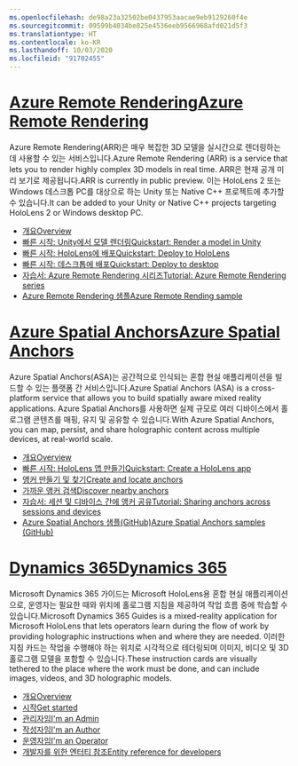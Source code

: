```yaml
---
ms.openlocfilehash: de98a23a32502be0437953aacae9eb9129260f4e
ms.sourcegitcommit: 09599b4034be825e4536eeb9566968afd021d5f3
ms.translationtype: HT
ms.contentlocale: ko-KR
ms.lasthandoff: 10/03/2020
ms.locfileid: "91702455"
---
```

# <a name="azure-remote-rendering"></a>[<span data-ttu-id="992df-101">Azure Remote Rendering</span><span class="sxs-lookup"><span data-stu-id="992df-101">Azure Remote Rendering</span></span>](#tab/arr)

<span data-ttu-id="992df-102">Azure Remote Rendering(ARR)은 매우 복잡한 3D 모델을 실시간으로 렌더링하는 데 사용할 수 있는 서비스입니다.</span><span class="sxs-lookup"><span data-stu-id="992df-102">Azure Remote Rendering (ARR) is a service that lets you to render highly complex 3D models in real time.</span></span> <span data-ttu-id="992df-103">ARR은 현재 공개 미리 보기로 제공됩니다.</span><span class="sxs-lookup"><span data-stu-id="992df-103">ARR is currently in public preview.</span></span> <span data-ttu-id="992df-104">이는 HoloLens 2 또는 Windows 데스크톱 PC를 대상으로 하는 Unity 또는 Native C++ 프로젝트에 추가할 수 있습니다.</span><span class="sxs-lookup"><span data-stu-id="992df-104">It can be added to your Unity or Native C++ projects targeting HoloLens 2 or Windows desktop PC.</span></span>

* [<span data-ttu-id="992df-105">개요</span><span class="sxs-lookup"><span data-stu-id="992df-105">Overview</span></span>](https://docs.microsoft.com/azure/remote-rendering/overview/about) 
* [<span data-ttu-id="992df-106">빠른 시작: Unity에서 모델 렌더링</span><span class="sxs-lookup"><span data-stu-id="992df-106">Quickstart: Render a model in Unity</span></span>](https://docs.microsoft.com/azure/remote-rendering/quickstarts/render-model) 
* [<span data-ttu-id="992df-107">빠른 시작: HoloLens에 배포</span><span class="sxs-lookup"><span data-stu-id="992df-107">Quickstart: Deploy to HoloLens</span></span>](https://docs.microsoft.com/azure/remote-rendering/quickstarts/deploy-to-hololens) 
* [<span data-ttu-id="992df-108">빠른 시작: 데스크톱에 배포</span><span class="sxs-lookup"><span data-stu-id="992df-108">Quickstart: Deploy to desktop</span></span>](https://docs.microsoft.com/azure/remote-rendering/quickstarts/deploy-to-desktop) 
* [<span data-ttu-id="992df-109">자습서: Azure Remote Rendering 시리즈</span><span class="sxs-lookup"><span data-stu-id="992df-109">Tutorial: Azure Remote Rendering series</span></span>](https://docs.microsoft.com/azure/remote-rendering/tutorials/unity/tutorial-landing) 
* [<span data-ttu-id="992df-110">Azure Remote Rendering 샘플</span><span class="sxs-lookup"><span data-stu-id="992df-110">Azure Remote Rending sample</span></span>](https://docs.microsoft.com/azure/remote-rendering/samples/showcase-app)

# <a name="azure-spatial-anchors"></a>[<span data-ttu-id="992df-111">Azure Spatial Anchors</span><span class="sxs-lookup"><span data-stu-id="992df-111">Azure Spatial Anchors</span></span>](#tab/asa)

<span data-ttu-id="992df-112">Azure Spatial Anchors(ASA)는 공간적으로 인식되는 혼합 현실 애플리케이션을 빌드할 수 있는 플랫폼 간 서비스입니다.</span><span class="sxs-lookup"><span data-stu-id="992df-112">Azure Spatial Anchors (ASA) is a cross-platform service that allows you to build spatially aware mixed reality applications.</span></span> <span data-ttu-id="992df-113">Azure Spatial Anchors를 사용하면 실제 규모로 여러 디바이스에서 홀로그램 콘텐츠를 매핑, 유지 및 공유할 수 있습니다.</span><span class="sxs-lookup"><span data-stu-id="992df-113">With Azure Spatial Anchors, you can map, persist, and share holographic content across multiple devices, at real-world scale.</span></span>

* [<span data-ttu-id="992df-114">개요</span><span class="sxs-lookup"><span data-stu-id="992df-114">Overview</span></span>](https://docs.microsoft.com/azure/spatial-anchors/overview) 
* [<span data-ttu-id="992df-115">빠른 시작: HoloLens 앱 만들기</span><span class="sxs-lookup"><span data-stu-id="992df-115">Quickstart: Create a HoloLens app</span></span>](https://docs.microsoft.com/azure/spatial-anchors/quickstarts/get-started-unity-hololens) 
* [<span data-ttu-id="992df-116">앵커 만들기 및 찾기</span><span class="sxs-lookup"><span data-stu-id="992df-116">Create and locate anchors</span></span>](https://docs.microsoft.com/azure/spatial-anchors/how-tos/create-locate-anchors-unity) 
* [<span data-ttu-id="992df-117">가까운 앵커 검색</span><span class="sxs-lookup"><span data-stu-id="992df-117">Discover nearby anchors</span></span>](https://docs.microsoft.com/azure/spatial-anchors/how-tos/set-up-coarse-reloc-unity)
* [<span data-ttu-id="992df-118">자습서: 세션 및 디바이스 간에 앵커 공유</span><span class="sxs-lookup"><span data-stu-id="992df-118">Tutorial: Sharing anchors across sessions and devices</span></span>](https://docs.microsoft.com/azure/spatial-anchors/tutorials/tutorial-share-anchors-across-devices?tabs=VS%2CAndroid)  
* [<span data-ttu-id="992df-119">Azure Spatial Anchors 샘플(GitHub)</span><span class="sxs-lookup"><span data-stu-id="992df-119">Azure Spatial Anchors samples (GitHub)</span></span>](https://github.com/Azure/azure-spatial-anchors-samples) 

# <a name="dynamics-365"></a>[<span data-ttu-id="992df-120">Dynamics 365</span><span class="sxs-lookup"><span data-stu-id="992df-120">Dynamics 365</span></span>](#tab/D365)

<span data-ttu-id="992df-121">Microsoft Dynamics 365 가이드는 Microsoft HoloLens용 혼합 현실 애플리케이션으로, 운영자는 필요한 때와 위치에 홀로그램 지침을 제공하여 작업 흐름 중에 학습할 수 있습니다.</span><span class="sxs-lookup"><span data-stu-id="992df-121">Microsoft Dynamics 365 Guides is a mixed-reality application for Microsoft HoloLens that lets operators learn during the flow of work by providing holographic instructions when and where they are needed.</span></span> <span data-ttu-id="992df-122">이러한 지침 카드는 작업을 수행해야 하는 위치로 시각적으로 테더링되며 이미지, 비디오 및 3D 홀로그램 모델을 포함할 수 있습니다.</span><span class="sxs-lookup"><span data-stu-id="992df-122">These instruction cards are visually tethered to the place where the work must be done, and can include images, videos, and 3D holographic models.</span></span>

* [<span data-ttu-id="992df-123">개요</span><span class="sxs-lookup"><span data-stu-id="992df-123">Overview</span></span>](https://docs.microsoft.com/dynamics365/mixed-reality/guides/) 
* [<span data-ttu-id="992df-124">시작</span><span class="sxs-lookup"><span data-stu-id="992df-124">Get started</span></span>](https://docs.microsoft.com/dynamics365/mixed-reality/guides/get-started) 
* [<span data-ttu-id="992df-125">관리자임</span><span class="sxs-lookup"><span data-stu-id="992df-125">I'm an Admin</span></span>](https://docs.microsoft.com/dynamics365/mixed-reality/guides/setup)
* [<span data-ttu-id="992df-126">작성자임</span><span class="sxs-lookup"><span data-stu-id="992df-126">I'm an Author</span></span>](https://docs.microsoft.com/dynamics365/mixed-reality/guides/authoring-overview) 
* [<span data-ttu-id="992df-127">운영자임</span><span class="sxs-lookup"><span data-stu-id="992df-127">I'm an Operator</span></span>](https://docs.microsoft.com/dynamics365/mixed-reality/guides/operator-overview) 
* [<span data-ttu-id="992df-128">개발자를 위한 엔터티 참조</span><span class="sxs-lookup"><span data-stu-id="992df-128">Entity reference for developers</span></span>](https://docs.microsoft.com/dynamics365/mixed-reality/guides/developer-entity-reference)
